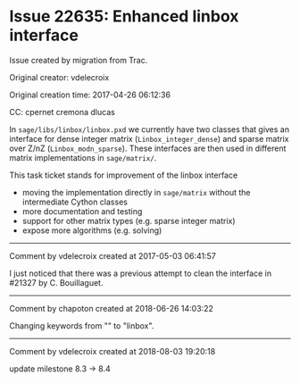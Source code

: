 # Issue 22635: Enhanced linbox interface

Issue created by migration from Trac.

Original creator: vdelecroix

Original creation time: 2017-04-26 06:12:36

CC:  cpernet cremona dlucas

In `sage/libs/linbox/linbox.pxd` we currently have two classes that gives an interface for dense integer matrix (`Linbox_integer_dense`) and sparse matrix over Z/nZ (`Linbox_modn_sparse`). These interfaces are then used in different matrix implementations in `sage/matrix/`.

This task ticket stands for improvement of the linbox interface

- moving the implementation directly in `sage/matrix` without the intermediate Cython classes
- more documentation and testing
- support for other matrix types (e.g. sparse integer matrix)
- expose more algorithms (e.g. solving)


---

Comment by vdelecroix created at 2017-05-03 06:41:57

I just noticed that there was a previous attempt to clean the interface in #21327 by C. Bouillaguet.


---

Comment by chapoton created at 2018-06-26 14:03:22

Changing keywords from "" to "linbox".


---

Comment by vdelecroix created at 2018-08-03 19:20:18

update milestone 8.3 -> 8.4

